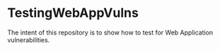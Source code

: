 # TestingWebAppVulns
The intent of this repository is to show how to test for Web Application vulnerabilities.
